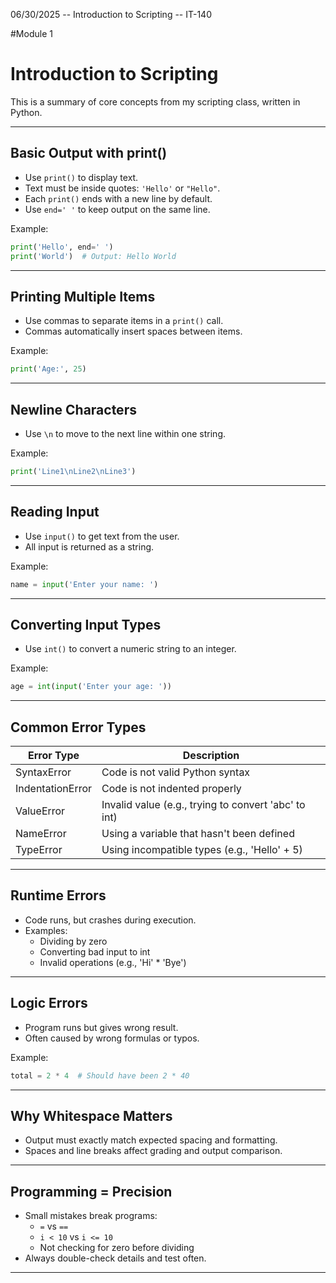 06/30/2025 -- Introduction to Scripting -- IT-140

#Module 1
# Introduction to Scripting

This is a summary of core concepts from my scripting class, written in Python.

---

## Basic Output with print()

- Use `print()` to display text.
- Text must be inside quotes: `'Hello'` or `"Hello"`.
- Each `print()` ends with a new line by default.
- Use `end=' '` to keep output on the same line.

Example:
```python
print('Hello', end=' ')
print('World')  # Output: Hello World
```

---

## Printing Multiple Items

- Use commas to separate items in a `print()` call.
- Commas automatically insert spaces between items.

Example:
```python
print('Age:', 25)
```

---

## Newline Characters

- Use `\n` to move to the next line within one string.

Example:
```python
print('Line1\nLine2\nLine3')
```

---

## Reading Input

- Use `input()` to get text from the user.
- All input is returned as a string.

Example:
```python
name = input('Enter your name: ')
```

---

## Converting Input Types

- Use `int()` to convert a numeric string to an integer.

Example:
```python
age = int(input('Enter your age: '))
```

---

## Common Error Types

| Error Type        | Description                                       |
|-------------------|---------------------------------------------------|
| SyntaxError       | Code is not valid Python syntax                   |
| IndentationError  | Code is not indented properly                     |
| ValueError        | Invalid value (e.g., trying to convert 'abc' to int) |
| NameError         | Using a variable that hasn't been defined         |
| TypeError         | Using incompatible types (e.g., 'Hello' + 5)      |

---

## Runtime Errors

- Code runs, but crashes during execution.
- Examples:
  - Dividing by zero
  - Converting bad input to int
  - Invalid operations (e.g., 'Hi' * 'Bye')

---

## Logic Errors

- Program runs but gives wrong result.
- Often caused by wrong formulas or typos.

Example:
```python
total = 2 * 4  # Should have been 2 * 40
```

---

## Why Whitespace Matters

- Output must exactly match expected spacing and formatting.
- Spaces and line breaks affect grading and output comparison.

---

## Programming = Precision

- Small mistakes break programs:
  - `=` vs `==`
  - `i < 10` vs `i <= 10`
  - Not checking for zero before dividing
- Always double-check details and test often.

---
